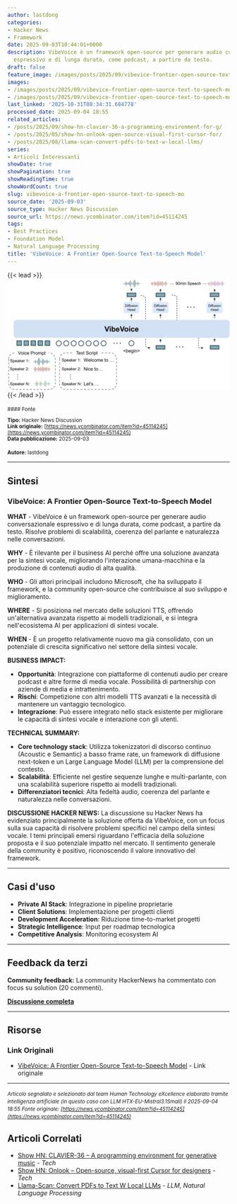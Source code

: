 ```yaml
---
author: lastdong
categories:
- Hacker News
- Framework
date: 2025-09-03T10:44:01+0000
description: VibeVoice è un framework open-source per generare audio conversazionale
  espressivo e di lunga durata, come podcast, a partire da testo.
draft: false
feature_image: /images/posts/2025/09/vibevice-frontier-open-source-text-to-speech-model-2.webp
images:
- /images/posts/2025/09/vibevice-frontier-open-source-text-to-speech-model-2.webp
- /images/posts/2025/09/vibevice-frontier-open-source-text-to-speech-model-3.webp
last_linked: '2025-10-31T08:34:31.684778'
processed_date: 2025-09-04 18:55
related_articles:
- /posts/2025/09/show-hn-clavier-36-a-programming-environment-for-g/
- /posts/2025/05/show-hn-onlook-open-source-visual-first-cursor-for/
- /posts/2025/08/llama-scan-convert-pdfs-to-text-w-local-llms/
series:
- Articoli Interessanti
showDate: true
showPagination: true
showReadingTime: true
showWordCount: true
slug: vibevoice-a-frontier-open-source-text-to-speech-mo
source_date: '2025-09-03'
source_type: Hacker News Discussion
source_url: https://news.ycombinator.com/item?id=45114245
tags:
- Best Practices
- Foundation Model
- Natural Language Processing
title: 'VibeVoice: A Frontier Open-Source Text-to-Speech Model'
---
```


{{< lead >}}
![VibeVoice Framework](/images/posts/2025/09/vibevice-frontier-open-source-text-to-speech-model-2.webp)
{{< /lead >}}

<small>
#### Fonte

**Tipo:** Hacker News Discussion  
**Link originale:** [https://news.ycombinator.com/item?id=45114245](https://news.ycombinator.com/item?id=45114245)  
**Data pubblicazione:** 2025-09-03

**Autore:** lastdong</small>

---

## Sintesi

### VibeVoice: A Frontier Open-Source Text-to-Speech Model

**WHAT** - VibeVoice è un framework open-source per generare audio conversazionale espressivo e di lunga durata, come podcast, a partire da testo. Risolve problemi di scalabilità, coerenza del parlante e naturalezza nelle conversazioni.

**WHY** - È rilevante per il business AI perché offre una soluzione avanzata per la sintesi vocale, migliorando l'interazione umana-macchina e la produzione di contenuti audio di alta qualità.

**WHO** - Gli attori principali includono Microsoft, che ha sviluppato il framework, e la community open-source che contribuisce al suo sviluppo e miglioramento.

**WHERE** - Si posiziona nel mercato delle soluzioni TTS, offrendo un'alternativa avanzata rispetto ai modelli tradizionali, e si integra nell'ecosistema AI per applicazioni di sintesi vocale.

**WHEN** - È un progetto relativamente nuovo ma già consolidato, con un potenziale di crescita significativo nel settore della sintesi vocale.

**BUSINESS IMPACT:**
- **Opportunità**: Integrazione con piattaforme di contenuti audio per creare podcast e altre forme di media vocale. Possibilità di partnership con aziende di media e intrattenimento.
- **Rischi**: Competizione con altri modelli TTS avanzati e la necessità di mantenere un vantaggio tecnologico.
- **Integrazione**: Può essere integrato nello stack esistente per migliorare le capacità di sintesi vocale e interazione con gli utenti.

**TECHNICAL SUMMARY:**
- **Core technology stack**: Utilizza tokenizzatori di discorso continuo (Acoustic e Semantic) a basso frame rate, un framework di diffusione next-token e un Large Language Model (LLM) per la comprensione del contesto.
- **Scalabilità**: Efficiente nel gestire sequenze lunghe e multi-parlante, con una scalabilità superiore rispetto ai modelli tradizionali.
- **Differenziatori tecnici**: Alta fedeltà audio, coerenza del parlante e naturalezza nelle conversazioni.

**DISCUSSIONE HACKER NEWS:**
La discussione su Hacker News ha evidenziato principalmente la soluzione offerta da VibeVoice, con un focus sulla sua capacità di risolvere problemi specifici nel campo della sintesi vocale. I temi principali emersi riguardano l'efficacia della soluzione proposta e il suo potenziale impatto nel mercato. Il sentimento generale della community è positivo, riconoscendo il valore innovativo del framework.

---

## Casi d'uso

- **Private AI Stack**: Integrazione in pipeline proprietarie
- **Client Solutions**: Implementazione per progetti clienti
- **Development Acceleration**: Riduzione time-to-market progetti
- **Strategic Intelligence**: Input per roadmap tecnologica
- **Competitive Analysis**: Monitoring ecosystem AI

---

## Feedback da terzi

**Community feedback:** La community HackerNews ha commentato con focus su solution (20 commenti).

**[Discussione completa](https://news.ycombinator.com/item?id=45114245)**

---


## Risorse

### Link Originali
- [VibeVoice: A Frontier Open-Source Text-to-Speech Model](https://news.ycombinator.com/item?id=45114245) - Link originale


---

*<small>Articolo segnalato e selezionato dal team Human Technology eXcellence elaborato tramite intelligenza artificiale (in questo caso con LLM HTX-EU-Mistral3.1Small) il 2025-09-04 18:55
Fonte originale: [https://news.ycombinator.com/item?id=45114245](https://news.ycombinator.com/item?id=45114245)</small>*

## Articoli Correlati

- [Show HN: CLAVIER-36 – A programming environment for generative music](/posts/2025/09/show-hn-clavier-36-a-programming-environment-for-g/) - *Tech*
- [Show HN: Onlook – Open-source, visual-first Cursor for designers](/posts/2025/05/show-hn-onlook-open-source-visual-first-cursor-for/) - *Tech*
- [Llama-Scan: Convert PDFs to Text W Local LLMs](/posts/2025/08/llama-scan-convert-pdfs-to-text-w-local-llms/) - *LLM, Natural Language Processing*